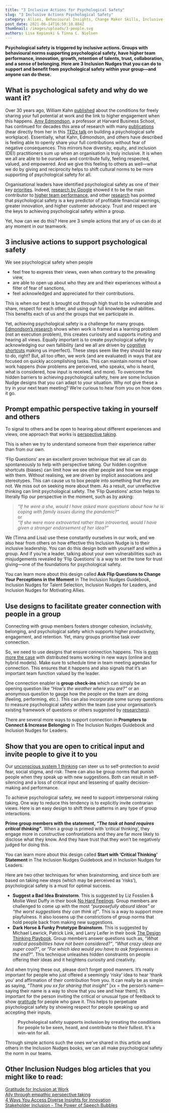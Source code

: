 ```yaml
---
title: "3 Inclusive Actions for Psychological Safety"
slug: "3 Inclusive Actions Psychological Safety"
category: Allies, Behavioural Insights, Change Maker Skills, Inclusive Co-Creation, Inclusive Culture, Inclusive Decision Making, Leading Inclusively, Reduce Bias, belonging, wellbeing
post_date: 2021-06-14T16:50:10.884Z
thumbnail: /images/uploads/3-people.svg
authors: Lisa Kepinski & Tinna C. Nielsen
---
```


**Psychological safety is triggered by inclusive actions. Groups with behavioural norms supporting psychological safety, have higher team performance, innovation, growth, retention of talents, trust, collaboration, and a sense of belonging. Here are 3 Inclusion Nudges that you can do to support and benefit from psychological safety within your group—and anyone can do these.**

## What is psychological safety and why do we want it?

Over 30 years ago, William Kahn [published](https://www.jstor.org/stable/256287?seq=1) about the conditions for freely sharing your full potential at work and the link to higher engagement when this happens. [Amy Edmondson](https://www.hbs.edu/faculty/Pages/profile.aspx?facId=6451), a professor at Harvard Business School, has continued for decades this area of research with many [publications](https://www.wiley.com/en-us/The+Fearless+Organization%3A+Creating+Psychological+Safety+in+the+Workplace+for+Learning%2C+Innovation%2C+and+Growth-p-9781119477266) (hear directly from her in this [TEDx talk](https://www.youtube.com/watch?v=LhoLuui9gX8) on building a psychological safe workplace). Essentially, what Kahn, Edmondson, and others have described is feeling able to openly share your full contributions without fear of negative consequences. This mirrors how diversity, equity, and inclusion (DEI) practitioners sum up when an organisation is truly inclusive.  It is when we all are able to be ourselves and contribute fully, feeling respected, valued, and empowered. And we give this feeling to others as well—what we do by giving and reciprocity helps to shift cultural norms to be more supporting of psychological safety for all.

Organisational leaders have identified psychological safety as one of their key [priorities](https://www.aon.com/global-wellbeing-survey.aspx). Indeed, [research by Google](https://rework.withgoogle.com/print/guides/5721312655835136/) showed it to be the main contributor to [higher team performance](https://hbr.org/2017/08/high-performing-teams-need-psychological-safety-heres-how-to-create-it), and other [research](https://bestworkplaces2020.economist.com/report/) has pointed that psychological safety is a key predictor of profitable financial earnings, greater innovation, and higher customer advocacy. Trust and respect are the keys to achieving psychological safety within a group. 

Yet, how can we do this? Here are 3 simple actions that any of us can do at any moment in our teamwork.

## 3 inclusive actions to support psychological safety

We see psychological safety when people 
- feel free to express their views, even when contrary to the prevailing view,
- are able to open up about who they are and their experiences without a filter of fear of sanctions,
- feel acknowledged and appreciated for their contributions.

This is when our best is brought out through high trust to be vulnerable and share, respect for each other, and using our full knowledge and abilities. This benefits each of us and the groups that we participate in. 

Yet, achieving psychological safety is a challenge for many groups. [Edmondson’s research](https://www.wiley.com/en-us/The+Fearless+Organization%3A+Creating+Psychological+Safety+in+the+Workplace+for+Learning%2C+Innovation%2C+and+Growth-p-9781119477266) shows when work is framed as a learning problem (not an execution problem), this creates curiosity and supports inviting and hearing all views. Equally important is to create psychological safety by acknowledging our own fallibility (and we all are driven by [cognitive shortcuts](/blog/about-inclusion-nudges/power-of-inclusion-nudges) making us imperfect). These steps seem like they should be easy to do, right? But, all too often, we work (and are evaluated) in ways that are focused on quickly accomplishing tasks. This can maintain norms of how work happens (how problems are perceived, who speaks, who is heard, what is considered, how input is received, and more). To overcome the hidden barriers to achieving psychological safety, here are some Inclusion Nudge designs that you can adapt to your situation. Why not give these a try in your next team meeting? We’re curious to hear from you on how does it go.

## Prompt empathic perspective taking in yourself and others

To signal to others and be open to hearing about different experiences and views, one approach that works is [perspective taking](/blog/allies/ally-through-empathic-perspective-taking). 

This is when we try to understand someone from their experience rather than from our own. 

‘Flip Questions’ are an excellent proven technique that we all can do spontaneously to help with perspective taking. Our hidden cognitive shortcuts (biases) can limit how we see other people and how we engage with them. Without realising, we are driven by implicit associations and stereotypes. This can cause us to box people into something that they are not. We miss out on seeking more about them. As a result, our unreflective thinking can limit psychological safety. The ‘Flip Questions’ action helps to literally flip our perspective in the moment, such as by asking:

> *“If he were a she, would I have asked more questions about how he is coping with family issues during the pandemic?”*\
or\
> *“If she were more extroverted rather than introverted, would I have given a stronger endorsement of her idea?”*

We (Tinna and Lisa) use these constantly ourselves in our work, and we also hear from others on how effective this Inclusion Nudge is to their inclusive leadership. You can do this design both with yourself and within a group. And if you’re a leader, talking about your own vulnerabilities such as misjudgements revealed by ‘Flip Questions’ is a way to set the tone for trust giving—one of the foundations for psychological safety.

You can learn more about this design called **Ask Flip Questions to Change Your Perceptions in the Moment** in The Inclusion Nudges Guidebook, Inclusion Nudges for Talent Selection, Inclusion Nudges for Leaders, and Inclusion Nudges for Motivating Allies.

## Use designs to facilitate greater connection with people in a group

Connecting with group members fosters stronger cohesion, inclusivity, belonging, and psychological safety which supports higher productivity, engagement, and retention. Yet, many groups prioritise task over connection. 

So, we need to use designs that ensure connection happens. This is [even more the case](https://hbr.org/2021/04/what-psychological-safety-looks-like-in-a-hybrid-workplace) with distributed teams working in new ways (online and hybrid models). Make sure to schedule time in team meeting agendas for connection. This ensures that it happens and also signals that it’s an important team function valued by the leader. 

One connection enabler is **group check-ins** which can simply be an opening question like *“How’s the weather where you are?”* or an anonymous question to gauge how the people on the team are doing (feeling, performing, etc.). This can also incorporate some survey questions to measure psychological safety within the team (use your organisation’s existing framework of questions or others suggested by [researchers](https://www.midss.org/content/team-learning-and-psychological-safety-survey)).

There are several more ways to support connection in **Prompters to Connect & Increase Belonging** in The Inclusion Nudges Guidebook and Inclusion Nudges for Leaders.

## Show that you are open to critical input and invite people to give it to you

Our [unconscious system 1 thinking](/blog/about-inclusion-nudges/power-of-inclusion-nudges) can steer us to self-protection to avoid fear, social stigma, and risk. There can also be group norms that punish people when they speak up with new suggestions. Both can result in self-silencing and a loss of critical input and lessening of quality decision-making and performance. 

To achieve psychological safety, we need to support interpersonal risking taking.  One way to reduce this tendency is to explicitly invite contrarian views. Here is an easy design to shift these patterns in any type of group interactions. 

**Prime group members with the statement, *“The task at hand requires critical thinking”***. When a group is primed with ‘critical thinking’, they engage more in constructive confrontations and they are far more likely to disclose what they know. And they have trust that they won’t be negatively judged for doing this. 

You can learn more about this design called **Start with ‘Critical Thinking’ Statement** in The Inclusion Nudges Guidebook and in Inclusion Nudges for Leaders. 

Here are two other techniques for when brainstorming, and since both are based on taking new steps (which may be perceived as ‘risks’), psychological safety is a must for optimal success.
- **Suggest a Bad Idea Brainstorm**. This is suggested by Liz Fosslien & Mollie West Duffy in their book [No Hard Feelings](https://www.lizandmollie.com/book). Group members are challenged to come up with the most *“purposefully absurd ideas”* or *“the worst suggestions they can think of”*. This is a way to support more playfulness. It also loosens up the constrictions of group norms that hold people back from making new suggestions.
- **Dark Horse & Funky Prototype Brainstorm**. This is suggested by Michael Lewrick, Patrick Link, and Larry Leifer in their book [The Design Thinking Playbook](https://www.design-thinking-playbook.com/?lang=en). Group members answer questions such as, *“What radical possibilities have not been considered?”*, *“What crazy ideas are super cool?”*, or *“For which idea would you have to ask forgiveness in the end?”*. This technique unleashes hidden constraints on people offering their ideas and it heightens curiosity and creativity.

And when trying these out, please don’t forget good manners. It’s really important for people who just offered a seemingly ‘risky’ idea to hear ‘thank you’ and affirmation of their contribution from you. It can really be as simple as saying, *“Thank you xx for sharing that insight”* [xx = the person’s name—saying their name is a way to show that you see and hear them]. It’s important for the person inviting the critical or unusual type of feedback to show [gratitude](/blog/process-design/gratitude-for-inclusion-at-work) for people who gave it. This helps to perpetuate psychological safety by showing respect for people speaking up and accepting their inputs. 


>**Psychological safety supports inclusion by creating the conditions for people 
to be seen, heard, and contribute to their fullest. It’s a win-win for all.**

Through simple actions such the ones we’ve shared in this article and others in the Inclusion Nudges books, we can all make psychological safety the norm in our teams.

## Other Inclusion Nudges blog articles that you might like to read:

[Gratitude for Inclusion at Work](/blog/process-design/gratitude-for-inclusion-at-work)\
[Ally through empathic perspective taking](/blog/allies/ally-through-empathic-perspective-taking)\
[4 Ways You Access Diverse Insights for Innovation](/blog/inclusive-decision-making/diverse-insights)\
[Stakeholder Inclusion - The Power of Speech Bubbles](/blog/inclusive-co-creation/power-of-speech-bubbles)
